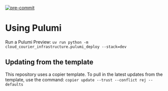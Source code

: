 [![pre-commit](https://img.shields.io/badge/pre--commit-enabled-brightgreen?logo=pre-commit&logoColor=white)](https://github.com/pre-commit/pre-commit)







# Using Pulumi
Run a Pulumi Preview: `uv run python -m cloud_courier_infrastructure.pulumi_deploy --stack=dev`

## Updating from the template
This repository uses a copier template. To pull in the latest updates from the template, use the command:
`copier update --trust --conflict rej --defaults`
